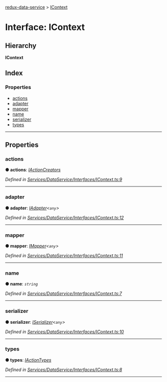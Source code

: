 [redux-data-service](../README.md) > [IContext](../interfaces/icontext.md)

# Interface: IContext

## Hierarchy

**IContext**

## Index

### Properties

* [actions](icontext.md#actions)
* [adapter](icontext.md#adapter)
* [mapper](icontext.md#mapper)
* [name](icontext.md#name)
* [serializer](icontext.md#serializer)
* [types](icontext.md#types)

---

## Properties

<a id="actions"></a>

###  actions

**● actions**: *[IActionCreators](iactioncreators.md)*

*Defined in [Services/DataService/Interfaces/IContext.ts:9](https://github.com/Rediker-Software/redux-data-service/blob/c6db69b/src/Services/DataService/Interfaces/IContext.ts#L9)*

___
<a id="adapter"></a>

###  adapter

**● adapter**: *[IAdapter](iadapter.md)<`any`>*

*Defined in [Services/DataService/Interfaces/IContext.ts:12](https://github.com/Rediker-Software/redux-data-service/blob/c6db69b/src/Services/DataService/Interfaces/IContext.ts#L12)*

___
<a id="mapper"></a>

###  mapper

**● mapper**: *[IMapper](imapper.md)<`any`>*

*Defined in [Services/DataService/Interfaces/IContext.ts:11](https://github.com/Rediker-Software/redux-data-service/blob/c6db69b/src/Services/DataService/Interfaces/IContext.ts#L11)*

___
<a id="name"></a>

###  name

**● name**: *`string`*

*Defined in [Services/DataService/Interfaces/IContext.ts:7](https://github.com/Rediker-Software/redux-data-service/blob/c6db69b/src/Services/DataService/Interfaces/IContext.ts#L7)*

___
<a id="serializer"></a>

###  serializer

**● serializer**: *[ISerializer](iserializer.md)<`any`>*

*Defined in [Services/DataService/Interfaces/IContext.ts:10](https://github.com/Rediker-Software/redux-data-service/blob/c6db69b/src/Services/DataService/Interfaces/IContext.ts#L10)*

___
<a id="types"></a>

###  types

**● types**: *[IActionTypes](iactiontypes.md)*

*Defined in [Services/DataService/Interfaces/IContext.ts:8](https://github.com/Rediker-Software/redux-data-service/blob/c6db69b/src/Services/DataService/Interfaces/IContext.ts#L8)*

___

